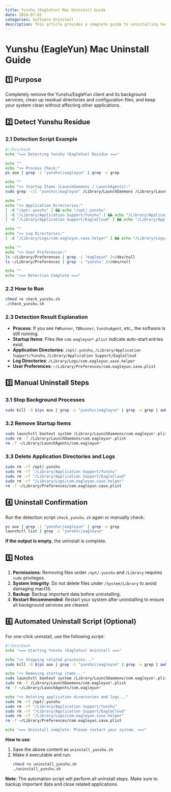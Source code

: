 ```yaml
---
title: Yunshu (EagleYun) Mac Uninstall Guide
date: 2024-07-01
categories: Software Uninstall
description: This article provides a complete guide to uninstalling Yunshu/EagleYun client on Mac, including residue detection, manual removal, automation script, and important notes.
---
```


# Yunshu (EagleYun) Mac Uninstall Guide

## 1️⃣ Purpose
Completely remove the Yunshu/EagleYun client and its background services, clean up residual directories and configuration files, and keep your system clean without affecting other applications.

## 2️⃣ Detect Yunshu Residue

### 2.1 Detection Script Example
```bash
#!/bin/bash
echo "=== Detecting Yunshu (EagleYun) Residue ==="

echo ""
echo ">> Process Check:"
ps aux | grep -i "yunshu\|eagleyun" | grep -v grep

echo ""
echo ">> Startup Items (LaunchDaemons / LaunchAgents):"
sudo grep -ril "yunshu\|eagleyun" /Library/LaunchDaemons /Library/LaunchAgents ~/Library/LaunchAgents 2>/dev/null

echo ""
echo ">> Application Directories:"
[ -d "/opt/.yunshu" ] && echo "/opt/.yunshu"
[ -d "/Library/Application Support/Yunshu" ] && echo "/Library/Application Support/Yunshu"
[ -d "/Library/Application Support/EagleCloud" ] && echo "/Library/Application Support/EagleCloud"

echo ""
echo ">> Log Directories:"
[ -d "/Library/Logs/com.eagleyun.sase.helper" ] && echo "/Library/Logs/com.eagleyun.sase.helper"

echo ""
echo ">> User Preferences:"
ls ~/Library/Preferences | grep -i "eagleyun" 2>/dev/null
ls ~/Library/Preferences | grep -i "yunshu" 2>/dev/null

echo ""
echo "=== Detection Complete ==="
```

### 2.2 How to Run

```bash
chmod +x check_yunshu.sh
./check_yunshu.sh
```

### 2.3 Detection Result Explanation

* **Process**: If you see `FWRunner`, `TBRunner`, `YunshuAgent`, etc., the software is still running.
* **Startup Items**: Files like `com.eagleyun*.plist` indicate auto-start entries exist.
* **Application Directories**: `/opt/.yunshu`, `/Library/Application Support/Yunshu`, `/Library/Application Support/EagleCloud`
* **Log Directories**: `/Library/Logs/com.eagleyun.sase.helper`
* **User Preferences**: `~/Library/Preferences/com.eagleyun.sase.plist`

## 3️⃣ Manual Uninstall Steps

### 3.1 Stop Background Processes

```bash
sudo kill -9 $(ps aux | grep -i "yunshu\|eagleyun" | grep -v grep | awk '{print $2}')
```

### 3.2 Remove Startup Items

```bash
sudo launchctl bootout system /Library/LaunchDaemons/com.eagleyun*.plist 2>/dev/null
sudo rm -f /Library/LaunchDaemons/com.eagleyun*.plist
rm -f ~/Library/LaunchAgents/com.eagleyun*
```

### 3.3 Delete Application Directories and Logs

```bash
sudo rm -rf /opt/.yunshu
sudo rm -rf "/Library/Application Support/Yunshu"
sudo rm -rf "/Library/Application Support/EagleCloud"
sudo rm -rf "/Library/Logs/com.eagleyun.sase.helper"
rm -f ~/Library/Preferences/com.eagleyun.sase.plist
```

## 4️⃣ Uninstall Confirmation

Run the detection script `check_yunshu.sh` again or manually check:

```bash
ps aux | grep -i "yunshu\|eagleyun" | grep -v grep
launchctl list | grep -i "yunshu\|eagleyun"
```

**If the output is empty**, the uninstall is complete.

## 5️⃣ Notes

1. **Permissions**: Removing files under `/opt/.yunshu` and `/Library` requires `sudo` privileges.
2. **System Integrity**: Do not delete files under `/System/Library` to avoid damaging macOS.
3. **Backup**: Backup important data before uninstalling.
4. **Restart Recommended**: Restart your system after uninstalling to ensure all background services are cleared.

## 6️⃣ Automated Uninstall Script (Optional)

For one-click uninstall, use the following script:

```bash
#!/bin/bash
echo "=== Starting Yunshu (EagleYun) Uninstall ==="

echo ">> Stopping related processes..."
sudo kill -9 $(ps aux | grep -i "yunshu\|eagleyun" | grep -v grep | awk '{print $2}') 2>/dev/null

echo ">> Removing startup items..."
sudo launchctl bootout system /Library/LaunchDaemons/com.eagleyun*.plist 2>/dev/null
sudo rm -f /Library/LaunchDaemons/com.eagleyun*.plist
rm -f ~/Library/LaunchAgents/com.eagleyun*

echo ">> Deleting application directories and logs..."
sudo rm -rf /opt/.yunshu
sudo rm -rf "/Library/Application Support/Yunshu"
sudo rm -rf "/Library/Application Support/EagleCloud"
sudo rm -rf "/Library/Logs/com.eagleyun.sase.helper"
rm -f ~/Library/Preferences/com.eagleyun.sase.plist

echo "=== Uninstall complete. Please restart your system. ==="
```

**How to use**:

1. Save the above content as `uninstall_yunshu.sh`
2. Make it executable and run:
   ```bash
   chmod +x uninstall_yunshu.sh
   ./uninstall_yunshu.sh
   ```

**Note**: The automation script will perform all uninstall steps. Make sure to backup important data and close related applications.
